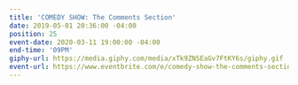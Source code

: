 ```yaml
---
title: 'COMEDY SHOW: The Comments Section'
date: 2019-05-01 20:36:00 -04:00
position: 25
event-date: 2020-03-11 19:00:00 -04:00
end-time: '09PM'
giphy-url: https://media.giphy.com/media/xTk9ZNSEaGv7FtKY6s/giphy.gif
event-url: https://www.eventbrite.com/e/comedy-show-the-comments-section-tickets-97013005511
---
```


